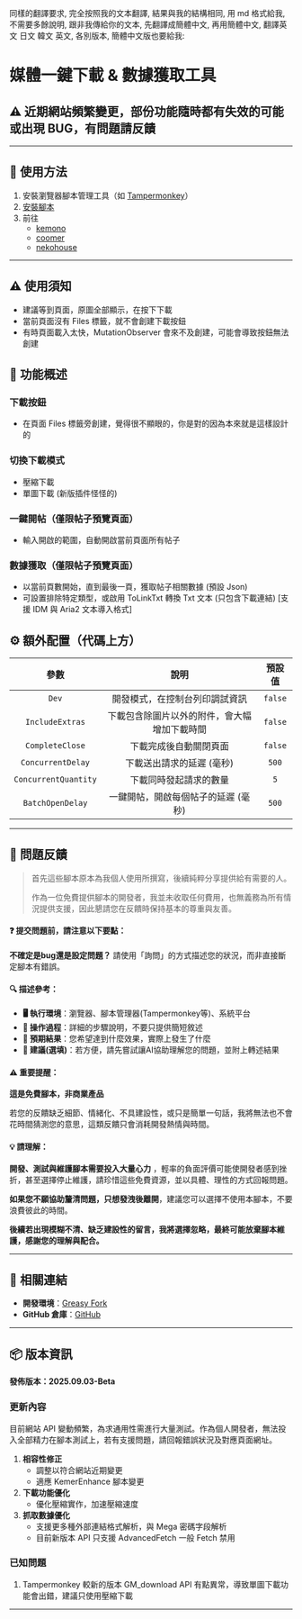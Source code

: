 同樣的翻譯要求, 完全按照我的文本翻譯, 結果與我的結構相同, 用 md 格式給我, 不需要多餘說明, 跟非我傳給你的文本, 先翻譯成簡體中文, 再用簡體中文, 翻譯英文 日文 韓文 英文, 各別版本, 簡體中文版也要給我:

# **媒體一鍵下載 & 數據獲取工具**

## ⚠️ 近期網站頻繁變更，部份功能隨時都有失效的可能 或出現 BUG，有問題請反饋

---

## **👻 使用方法**

1. 安裝瀏覽器腳本管理工具（如 [Tampermonkey](https://chrome.google.com/webstore/detail/tampermonkey/dhdgffkkebhmkfjojejmpbldmpobfkfo)）
2. [安裝腳本](https://update.greasyfork.org/scripts/472282/Kemer%20%E4%B8%8B%E8%BC%89%E5%99%A8.user.js)
3. 前往
    - [kemono](https://kemono.su/)
    - [coomer](https://coomer.su/)
    - [nekohouse](https://nekohouse.su/)

---

## **⚠️ 使用須知**
- 建議等到頁面，原圖全部顯示，在按下下載
- 當前頁面沒有 Files 標籤，就不會創建下載按鈕
- 有時頁面載入太快，MutationObserver 會來不及創建，可能會導致按鈕無法創建


## **📜 功能概述**

### **下載按鈕**
- 在頁面 Files 標籤旁創建，覺得很不顯眼的，你是對的因為本來就是這樣設計的

### **切換下載模式**
- 壓縮下載
- 單圖下載 (新版插件怪怪的)

### **一鍵開帖（僅限帖子預覽頁面）**
- 輸入開啟的範圍，自動開啟當前頁面所有帖子

### **數據獲取（僅限帖子預覽頁面）**
- 以當前頁數開始，直到最後一頁，獲取帖子相關數據 (預設 Json)
- 可設置排除特定類型，或啟用 ToLinkTxt 轉換 Txt 文本 (只包含下載連結) [支援 IDM 與 Aria2 文本導入格式]


## **⚙️ 額外配置（代碼上方）**
|       **參數**       |                   **說明**                   | **預設值** |
| :------------------: | :------------------------------------------: | :--------: |
|        `Dev`         |        開發模式，在控制台列印調試資訊        |  `false`   |
|   `IncludeExtras`    | 下載包含除圖片以外的附件，會大幅增加下載時間 |  `false`   |
|   `CompleteClose`    |            下載完成後自動關閉頁面            |  `false`   |
|  `ConcurrentDelay`   |          下載送出請求的延遲 (毫秒)           |   `500`    |
| `ConcurrentQuantity` |            下載同時發起請求的數量            |    `5`     |
|   `BatchOpenDelay`   |     一鍵開帖，開啟每個帖子的延遲 (毫秒)      |   `500`    |

---

## 📣 問題反饋

> 首先這些腳本原本為我個人使用所撰寫，後續純粹分享提供給有需要的人。
>
> 作為一位免費提供腳本的開發者，我並未收取任何費用，也無義務為所有情況提供支援，因此懇請您在反饋時保持基本的尊重與友善。

#### ❓ 提交問題前，請注意以下要點：

**不確定是bug還是設定問題？** 請使用「詢問」的方式描述您的狀況，而非直接斷定腳本有錯誤。

#### 🔍 描述參考：

- **🖥️ 執行環境**：瀏覽器、腳本管理器(Tampermonkey等)、系統平台
- **🧭 操作過程**：詳細的步驟說明，不要只提供簡短敘述
- **🎯 預期結果**：您希望達到什麼效果，實際上發生了什麼
- **🤖 建議(選填)**：若方便，請先嘗試讓AI協助理解您的問題，並附上轉述結果

#### ⚠️ 重要提醒：

**這是免費腳本，非商業產品**

若您的反饋缺乏細節、情緒化、不具建設性，或只是簡單一句話，我將無法也不會花時間猜測您的意思，這類反饋只會消耗開發熱情與時間。

#### 💡 請理解：

**開發、測試與維護腳本需要投入大量心力** ，輕率的負面評價可能使開發者感到挫折，甚至選擇停止維護，請珍惜這些免費資源，並以具體、理性的方式回報問題。

**如果您不願協助釐清問題，只想發洩後離開**，建議您可以選擇不使用本腳本，不要浪費彼此的時間。

**後續若出現模糊不清、缺乏建設性的留言，我將選擇忽略，最終可能放棄腳本維護，感謝您的理解與配合。**

---

## **🔗 相關連結**

- **開發環境**：[Greasy Fork](https://greasyfork.org/zh-TW/users/989635-canaan-hs)  
- **GitHub 倉庫**：[GitHub](https://github.com/Canaan-HS/MonkeyScript/tree/main/KemerDownloader)

---

## **📦 版本資訊**

**發佈版本：2025.09.03-Beta** 

### **更新內容**
目前網站 API 變動頻繁，為求通用性需進行大量測試。作為個人開發者，無法投入全部精力在腳本測試上，若有支援問題，請回報錯誤狀況及對應頁面網址。

1. **相容性修正**
   - 調整以符合網站近期變更
   - 適應 KemerEnhance 腳本變更
2. **下載功能優化**
   - 優化壓縮實作，加速壓縮速度
3. **抓取數據優化**
   - 支援更多種外部連結格式解析，與 Mega 密碼字段解析
   - 目前新版本 API 只支援 AdvancedFetch 一般 Fetch 禁用

### **已知問題**
1. Tampermonkey 較新的版本 GM_download API 有點異常，導致單圖下載功能會出錯，建議只使用壓縮下載

---